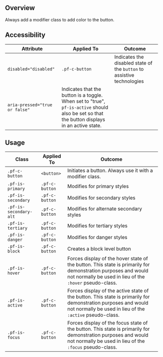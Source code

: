 ## Overview

Always add a modifier class to add color to the button.

## Accessibility

| Attribute | Applied To | Outcome |
| -- | -- | -- |
| `disabled="disabled"` | `.pf-c-button` | Indicates the disabled state of the `button` to assistive technologies |
| `aria-pressed="true or false"` | Indicates that the button is a toggle. When set to "true", `pf-is-active` should also be set so that the button displays in an active state. |


## Usage

| Class | Applied To | Outcome |
| -- | -- | -- |
| `.pf-c-button` | `<button>` |  Initiates a button. Always use it with a modifier class. |
| `.pf-is-primary` | `.pf-c-button` | Modifies for primary styles |
| `.pf-is-secondary` | `.pf-c-button` | Modifies for secondary styles |
| `.pf-is-secondary-alt` | `.pf-c-button` | Modifies for alternate secondary styles |
| `.pf-is-tertiary` | `.pf-c-button` | Modifies for tertiary styles |
| `.pf-is-danger` | `.pf-c-button` | Modifies for danger styles |
| `.pf-is-block` | `.pf-c-button` | Creates a block level button |
| `.pf-is-hover` | `.pf-c-button` | Forces display of the hover state of the button. This state is primarily for demonstration purposes and would not normally be used in lieu of the `:hover` pseudo-class.  |
| `.pf-is-active` | `.pf-c-button` | Forces display of the active state of the button. This state is primarily for demonstration purposes and would not normally be used in lieu of the `:active` pseudo-class.  |
| `.pf-is-focus` | `.pf-c-button` | Forces display of the focus state of the button. This state is primarily for demonstration purposes and would not normally be used in lieu of the `:focus` pseudo-class.  |
